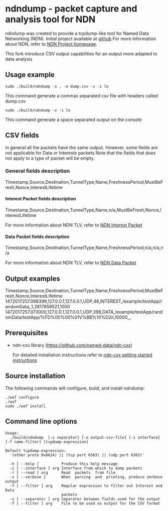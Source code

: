 ndndump - packet capture and analysis tool for NDN
==================================================

ndndump was created to provide a tcpdump-like tool for Named Data Networking (NDN).
Initial project available at [github](https://github.com/zhenkai/ndndump/)
For more information about NDN, refer to [NDN Project homepage](http://www.named-data.net/).

This fork introduce CSV output capabilities for an output more adapted to data analysis 

## Usage example

	sudo ./build/ndndump -s , -o dump.csv -v -i lo
	
This command generate a commas separated csv file with headers called dump.csv

	sudo ./build/ndndump -v -i lo
	
This command generate a space separated output on the console

## CSV fields

in general all the packets have the same output. However, some fields are not applicable for Data or Interests packets
Note that the fields that does not apply to a type of packet will be empty.

### General fields description

Timestamp,Source,Destination,TunnelType,Name,FreshnessPeriod,MustBeFresh,Nonce,InterestLifetime

#### Interest Packet fields description

Timestamp,Source,Destination,TunnelType,Name,n/a,MustBeFresh,Nonce,InterestLifetime

For more information about NDN TLV, refer to [NDN Interest Packet](http://named-data.net/doc/ndn-tlv/interest.html)


#### Data Packet fields description

Timestamp,Source,Destination,TunnelType,Name,FreshnessPeriod,n/a,n/a,n/a

For more information about NDN TLV, refer to [NDN Data Packet](http://named-data.net/doc/ndn-tlv/data.html)

## Output examples

Timestamp,Source,Destination,TunnelType,Name,FreshnessPeriod,MustBeFresh,Nonce,InterestLifetime
1472017257.068399,127.0.0.1,127.0.0.1,UDP,48,INTEREST,/example/testApp/randomData,,1,2817859521,1000
1472017257.073000,127.0.0.1,127.0.0.1,UDP,398,DATA,/example/testApp/randomData/testApp/%FD%00%00%01V%BB%10%D2n,10000,,,


## Prerequisites

- ndn-cxx library (https://github.com/named-data/ndn-cxx)

    For detailed installation instructions refer to
    [ndn-cxx getting started instructions](https://github.com/named-data/ndn-cxx)

## Source installation

The following commands will configure, build, and install ndndump:

    ./waf configure
    ./waf
    sudo ./waf install

## Command line options

    Usage:
      ./build/ndndump  [-s separator] [-o output-csv-file] [-i interface] [-f name-filter] [tcpdump-expression]

    Default tcpdump-expression:
      '(ether proto 0x8624) || (tcp port 6363) || (udp port 6363)'

      -h [ --help ]          Produce this help message
      -i [ --interface ] arg Interface from which to dump packets
      -r [ --read ] arg      Read  packets  from file
      -v [ --verbose ]       When  parsing  and  printing, produce verbose output
      -f [ --filter ] arg    Regular expression to filter out Interest and Data
                             packets
      -s [ --separator ] arg Separator between fields used for the output 
      -f [ --filter ] arg    File to be used as output for the CSV format



